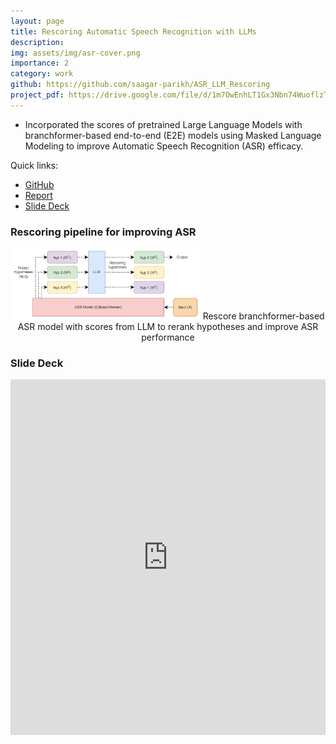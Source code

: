```yaml
---
layout: page
title: Rescoring Automatic Speech Recognition with LLMs
description: 
img: assets/img/asr-cover.png
importance: 2
category: work
github: https://github.com/saagar-parikh/ASR_LLM_Rescoring
project_pdf: https://drive.google.com/file/d/1m7OwEnhLT1Gx3Nbn74WuoflzTzRrpT3Q/view?usp=drive_link
---
```

<style>
.responsive-wrap iframe{ max-width: 100%;}
</style>

- Incorporated the scores of pretrained Large Language Models with branchformer-based end-to-end (E2E) models using
Masked Language Modeling to improve Automatic Speech Recognition (ASR) efficacy.

Quick links:
- [GitHub](https://github.com/saagar-parikh/ASR_LLM_Rescoring)
- [Report](https://drive.google.com/file/d/1m7OwEnhLT1Gx3Nbn74WuoflzTzRrpT3Q/view?usp=drive_link)
- [Slide Deck](https://docs.google.com/presentation/d/1qnOaI2_NheezSYR51wiB_Cc_E7-CH5Io/edit?usp=drive_link&ouid=104194021196236041832&rtpof=true&sd=true)

### Rescoring pipeline for improving ASR

<div align="center"><img src="/assets/img/asr-flowchart.png" alt="flowchart" width="60%">
Rescore branchformer-based ASR model with scores from LLM to rerank hypotheses and improve ASR performance
</div>

### Slide Deck


<div align="center" class="responsive-wrap">
<iframe src="https://docs.google.com/presentation/d/e/2PACX-1vQhowhocSfBVD7SlUFaAWg1gDosocDZyea5PM94g7pLNdTME3czNLzWf4emqR3EBQ/embed?start=false&loop=true&delayms=3000" frameborder="0" width="960" height="569" allowfullscreen="true" mozallowfullscreen="true" webkitallowfullscreen="true"></iframe>
</div>